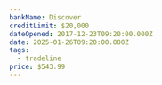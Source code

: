 ```yaml
---
bankName: Discover
creditLimit: $20,000
dateOpened: 2017-12-23T09:20:00.000Z
date: 2025-01-26T09:20:00.000Z
tags:
  - tradeline
price: $543.99
---
```

